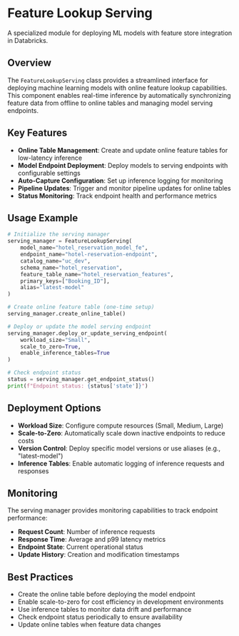 # Feature Lookup Serving

A specialized module for deploying ML models with feature store integration in Databricks.

## Overview

The `FeatureLookupServing` class provides a streamlined interface for deploying machine learning models with online feature lookup capabilities. This component enables real-time inference by automatically synchronizing feature data from offline to online tables and managing model serving endpoints.

## Key Features

- **Online Table Management**: Create and update online feature tables for low-latency inference
- **Model Endpoint Deployment**: Deploy models to serving endpoints with configurable settings
- **Auto-Capture Configuration**: Set up inference logging for monitoring
- **Pipeline Updates**: Trigger and monitor pipeline updates for online tables
- **Status Monitoring**: Track endpoint health and performance metrics

## Usage Example

```python
# Initialize the serving manager
serving_manager = FeatureLookupServing(
    model_name="hotel_reservation_model_fe",
    endpoint_name="hotel-reservation-endpoint",
    catalog_name="uc_dev",
    schema_name="hotel_reservation",
    feature_table_name="hotel_reservation_features",
    primary_keys=["Booking_ID"],
    alias="latest-model"
)

# Create online feature table (one-time setup)
serving_manager.create_online_table()

# Deploy or update the model serving endpoint
serving_manager.deploy_or_update_serving_endpoint(
    workload_size="Small",
    scale_to_zero=True,
    enable_inference_tables=True
)

# Check endpoint status
status = serving_manager.get_endpoint_status()
print(f"Endpoint status: {status['state']}")
```

## Deployment Options

- **Workload Size**: Configure compute resources (Small, Medium, Large)
- **Scale-to-Zero**: Automatically scale down inactive endpoints to reduce costs
- **Version Control**: Deploy specific model versions or use aliases (e.g., "latest-model")
- **Inference Tables**: Enable automatic logging of inference requests and responses

## Monitoring

The serving manager provides monitoring capabilities to track endpoint performance:

- **Request Count**: Number of inference requests
- **Response Time**: Average and p99 latency metrics
- **Endpoint State**: Current operational status
- **Update History**: Creation and modification timestamps

## Best Practices

- Create the online table before deploying the model endpoint
- Enable scale-to-zero for cost efficiency in development environments
- Use inference tables to monitor data drift and performance
- Check endpoint status periodically to ensure availability
- Update online tables when feature data changes
